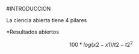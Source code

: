 #INTRODUCCION

La ciencia abierta tiene 4 pilares

*Resultados abiertos

$$100*log(x2-x1)/t2-t2^2$$



